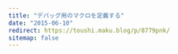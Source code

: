 ```yaml
---
title: "デバッグ用のマクロを定義する"
date: "2015-06-10"
redirect: https://toushi.maku.blog/p/8779pnk/
sitemap: false
---
```


